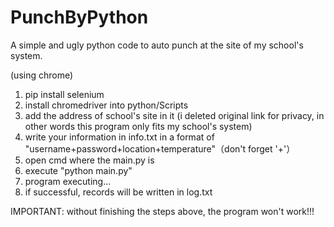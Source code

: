 # PunchByPython
A simple and ugly python code to auto punch at the site of my school's system.

(using chrome)
1. pip install selenium
2. install chromedriver into python/Scripts
3. add the address of school's site in it (i deleted original link for privacy, in other words this program only fits my school's system)
4. write your information in info.txt in a format of "username+password+location+temperature"（don't forget '+'）
5. open cmd where the main.py is
6. execute "python main.py"
7. program executing...
8. if successful, records will be written in log.txt

IMPORTANT: without finishing the steps above, the program won't work!!!
